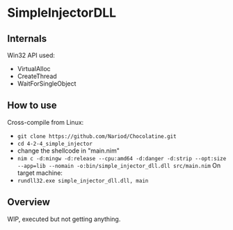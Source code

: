 # SimpleInjectorDLL

## Internals
Win32 API used:
* VirtualAlloc 
* CreateThread
* WaitForSingleObject


## How to use
Cross-compile from Linux: 
- `git clone https://github.com/Nariod/Chocolatine.git`
- `cd 4-2-4_simple_injector`
- change the shellcode in "main.nim"
- `nim c -d:mingw -d:release --cpu:amd64 -d:danger -d:strip --opt:size --app=lib --nomain -o:bin/simple_injector_dll.dll src/main.nim`
On target machine:
- `rundll32.exe simple_injector_dll.dll, main`


## Overview
WIP, executed but not getting anything.